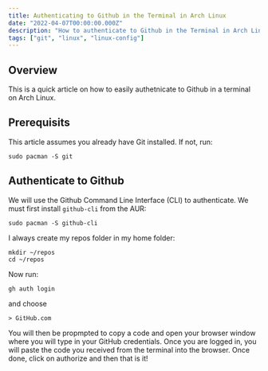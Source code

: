 ```yaml
---
title: Authenticating to Github in the Terminal in Arch Linux
date: "2022-04-07T00:00:00.000Z"
description: "How to authenticate to Github in the Terminal in Arch Linux so you can make changes to your private repos!"
tags: ["git", "linux", "linux-config"]
---
```


## Overview

This is a quick article on how to easily authetnicate to Github in a terminal on Arch Linux.

## Prerequisits

This article assumes you already have Git installed. If not, run:

```
sudo pacman -S git
```

## Authenticate to Github

We will use the Github Command Line Interface (CLI) to authenticate. We must first install `github-cli` from the AUR:

```
sudo pacman -S github-cli
```

I always create my repos folder in my home folder:

```
mkdir ~/repos
cd ~/repos
```

Now run:

```
gh auth login
```

and choose

```
> GitHub.com
```

You will then be propmpted to copy a code and open your browser window where you will type in your GitHub credentials. Once you are logged in, you will paste the code you received from the terminal into the browser. Once done, click on authorize and then that is it!
